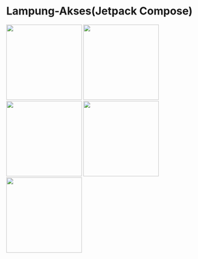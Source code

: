 # Lampung-Akses(Jetpack Compose)

<div align="start">
  <img src="https://github.com/andrgf/Lampung-Akses/assets/125901893/8603c942-17b2-454e-ac53-40ed538a85b4" width="200px"</img> 
  <img src="https://github.com/andrgf/Lampung-Akses/assets/125901893/cc5974da-24ba-474d-8883-1c71c9bf7a95" width="200px"</img>
</div>

<div align="start">
  <img src="https://github.com/andrgf/Lampung-Akses/assets/125901893/84618496-1439-4745-b49c-9924c631c6e0" width="200px"</img> 
  <img src="https://github.com/andrgf/Lampung-Akses/assets/125901893/8b6c83a8-3af9-4930-968b-d873c386cc40" width="200px"</img>
  <img src="https://github.com/andrgf/Lampung-Akses/assets/125901893/7b404e8c-099d-4d3d-a984-a232071c59ad" width="200px"</img>
</div>
